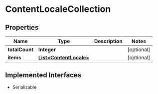 

# ContentLocaleCollection


## Properties

| Name | Type | Description | Notes |
|------------ | ------------- | ------------- | -------------|
|**totalCount** | **Integer** |  |  [optional] |
|**items** | [**List&lt;ContentLocale&gt;**](ContentLocale.md) |  |  [optional] |


## Implemented Interfaces

* Serializable


